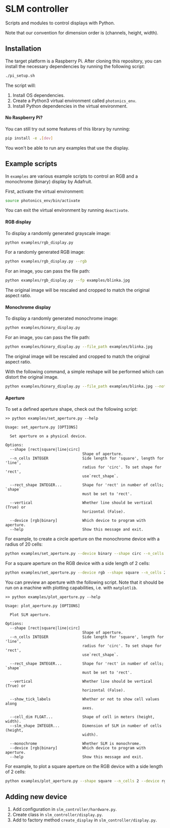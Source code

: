 # SLM controller

Scripts and modules to control displays with Python.

Note that our convention for dimension order is (channels, height, width).

## Installation

The target platform is a Raspberry Pi. After cloning this repository, you can
install the necessary dependencies by running the following script:

```sh
./pi_setup.sh
```

The script will:
1. Install OS dependencies.
2. Create a Python3 virtual environment called `photonics_env`.
3. Install Python dependencies in the virtual environment.


#### No Raspberry Pi?

You can still try out some features of this library by running:
```sh
pip install -e .[dev]
```

You won't be able to run any examples that use the display.

## Example scripts

In `examples` are various example scripts to control an RGB and a monochrome (binary) display by 
Adafruit.

First, activate the virtual environment:

```sh
source photonics_env/bin/activate
```
You can exit the virtual environment by running `deactivate`.


#### RGB display

To display a randomly generated grayscale image:

```sh
python examples/rgb_display.py
```

For a randomly generated RGB image:

```sh
python examples/rgb_display.py --rgb
```

For an image, you can pass the file path:

```sh
python examples/rgb_display.py --fp examples/blinka.jpg
```
The original image will be rescaled and cropped to match the original aspect ratio.


#### Monochrome display

To display a randomly generated monochrome image:

```sh
python examples/binary_display.py
```

For an image, you can pass the file path:

```sh
python examples/binary_display.py --file_path examples/blinka.jpg
```

The original image will be rescaled and cropped to match the original aspect ratio.

With the following command, a simple reshape will be performed which can distort the original image.

```sh
python examples/binary_display.py --file_path examples/blinka.jpg --not_original_ratio
```


#### Aperture

To set a defined aperture shape, check out the following script:
```
>> python examples/set_aperture.py --help

Usage: set_aperture.py [OPTIONS]

  Set aperture on a physical device.

Options:
  --shape [rect|square|line|circ]
                                  Shape of aperture.
  --n_cells INTEGER               Side length for 'square', length for 'line',
                                  radius for 'circ'. To set shape for 'rect',
                                  use`rect_shape`.

  --rect_shape INTEGER...         Shape for 'rect' in number of cells; `shape`
                                  must be set to 'rect'.

  --vertical                      Whether line should be vertical (True) or
                                  horizontal (False).

  --device [rgb|binary]           Which device to program with aperture.
  --help                          Show this message and exit.
```

For example, to create a circle aperture on the monochrome device with a radius of 20 cells:
```sh
python examples/set_aperture.py --device binary --shape circ --n_cells 20
```

For a square aperture on the RGB device with a side length of 2 cells:
```sh
python examples/set_aperture.py --device rgb --shape square --n_cells 2
```

You can preview an aperture with the following script. Note that it should be run on a machine with
plotting capabilities, i.e. with `matplotlib`.
```
>> python examples/plot_aperture.py --help

Usage: plot_aperture.py [OPTIONS]

  Plot SLM aperture.

Options:
  --shape [rect|square|line|circ]
                                  Shape of aperture.
  --n_cells INTEGER               Side length for 'square', length for 'line',
                                  radius for 'circ'. To set shape for 'rect',
                                  use`rect_shape`.

  --rect_shape INTEGER...         Shape for 'rect' in number of cells; `shape`
                                  must be set to 'rect'.

  --vertical                      Whether line should be vertical (True) or
                                  horizontal (False).

  --show_tick_labels              Whether or not to show cell values along
                                  axes.

  --cell_dim FLOAT...             Shape of cell in meters (height, width).
  --slm_shape INTEGER...          Dimension of SLM in number of cells (height,
                                  width).

  --monochrome                    Whether SLM is monochrome.
  --device [rgb|binary]           Which device to program with aperture.
  --help                          Show this message and exit.
```

For example, to plot a square aperture on the RGB device with a side length of 2 cells:
```sh
python examples/plot_aperture.py --shape square --n_cells 2 --device rgb
```


## Adding new device

1. Add configuration in `slm_controller/hardware.py`.
2. Create class in `slm_controller/display.py`.
3. Add to factory method `create_display` in `slm_controller/display.py`.